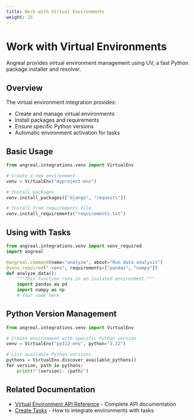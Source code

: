 ```yaml
---
title: Work with Virtual Environments
weight: 15
---
```


# Work with Virtual Environments

Angreal provides virtual environment management using UV, a fast Python package installer and resolver.

## Overview

The virtual environment integration provides:

- Create and manage virtual environments
- Install packages and requirements
- Ensure specific Python versions
- Automatic environment activation for tasks

## Basic Usage

```python
from angreal.integrations.venv import VirtualEnv

# Create a new environment
venv = VirtualEnv("myproject-env")

# Install packages
venv.install_packages(["django", "requests"])

# Install from requirements file
venv.install_requirements("requirements.txt")
```

## Using with Tasks

```python
from angreal.integrations.venv import venv_required
import angreal

@angreal.command(name="analyze", about="Run data analysis")
@venv_required(".venv", requirements=["pandas", "numpy"])
def analyze_data():
    """This function runs in an isolated environment."""
    import pandas as pd
    import numpy as np
    # Your code here
```

## Python Version Management

```python
from angreal.integrations.venv import VirtualEnv

# Create environment with specific Python version
venv = VirtualEnv("py312-env", python="3.12")

# List available Python versions
pythons = VirtualEnv.discover_available_pythons()
for version, path in pythons:
    print(f"{version}: {path}")
```

## Related Documentation

- [Virtual Environment API Reference](/reference/python-api/integrations/venv) - Complete API documentation
- [Create Tasks](/how-to-guides/create-a-task) - How to integrate environments with tasks
